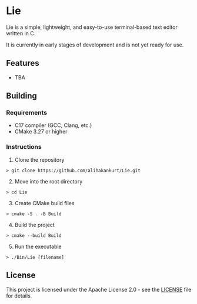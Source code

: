 
# Lie

Lie is a simple, lightweight, and easy-to-use terminal-based text editor written in C.

It is currently in early stages of development and is not yet ready for use.

## Features

- TBA

## Building

### Requirements

- C17 compiler (GCC, Clang, etc.)
- CMake 3.27 or higher

### Instructions

1. Clone the repository
```console
> git clone https://github.com/alihakankurt/Lie.git
```

2. Move into the root directory
```console
> cd Lie
```

3. Create CMake build files
```console
> cmake -S . -B Build
```

4. Build the project
```console
> cmake --build Build
```

5. Run the executable
```console
> ./Bin/Lie [filename]
```

## License

This project is licensed under the Apache License 2.0 - see the [LICENSE](LICENSE) file for details.
